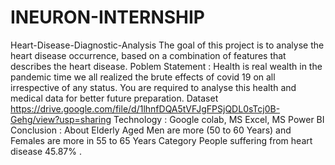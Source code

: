 # INEURON-INTERNSHIP
Heart-Disease-Diagnostic-Analysis
The goal of this project is to analyse the heart disease occurrence, based on a combination of features that describes the heart disease.
Poblem Statement : Health is real wealth in the pandemic time we all realized the brute effects of covid 19 on all irrespective of any status. You are required to analyse this health and medical data for better future preparation.
Dataset
https://drive.google.com/file/d/1lhnfDQA5tVFJgFPSjQDL0sTcj0B-Gehg/view?usp=sharing
Technology : Google colab, MS Excel, MS Power BI
Conclusion : About Elderly Aged Men are more (50 to 60 Years) and Females are more in 55 to 65 Years Category People suffering from heart disease 45.87% .
